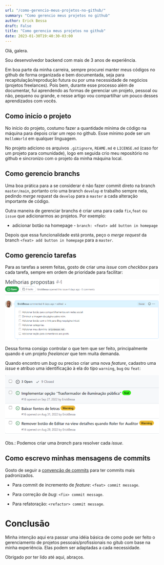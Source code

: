 ```yaml
---
url: "/como-gerencio-meus-projetos-no-github/"
summary: "Como gerencio meus projetos no github"
author: Erick Bessa
draft: False
title: "Como gerencio meus projetos no github"
date: 2023-01-30T19:40:30-03:00
---
```


Olá, galera.

Sou desenvolvedor backend com mais de 3 anos de experiência.

Em boa parte da minha carreira, sempre procurei manter meus códigos no github de forma organizada e bem documentada, seja para recapitulação/reprodução futura ou por uma necessidade de negócios (projetos freelances). Pois bem, durante esse processo além de documentar, fui aprendendo as formas de gerenciar um projeto, pessoal ou não, pequeno ou grande, e nesse artigo vou compartilhar um pouco desses aprendizados com vocês.


## Como inicío o projeto

No início do projeto, costumo fazer a quantidade mínima de código na máquina para depois criar um repo no github. Esse mínimo pode ser um `HelloWorld` em qualquer linguagem. 

No projeto adiciono os arquivos `.gitignore`, `REAME.md` e `LICENSE.md` (caso for um projeto para comunidade), 
logo em seguida crio meu repositório no github e sincronizo com o projeto da minha máquina local.


## Como gerencio branchs

Uma boa prática para a se considerar é não fazer commit direto na branch `master/main`, portanto crio uma branch `develop` e trabalho sempre nela, pedindo _merge request_ da `develop` para a `master` a cada alteração importante de código.

Outra maneira de gerenciar branchs é criar uma para cada `fix`,`feat` ou `issue` que adicionarmos ao projetos. Por exemplo:

- adicionar botão na homepage - 
`branch: <feat> add button in homepage`

Depois que essa funcionalidade está pronta, peço o _merge request_ da branch `<feat> add button in homepage` para a `master`.

## Como gerencio tarefas
Para as tarefas a serem feitas, gosto de criar uma _issue_ com _checkbox_ para cada tarefa, sempre em ordem de prioridade para facilitar:

![Minhas issues](issues.png#center)

Dessa forma consigo controlar o que tem que ser feito, principalmente quando é um projeto _freelancer_ que tem muita demanda.

Quando encontro um _bug_ ou preciso criar uma nova _feature_, cadastro uma _issue_ e atríbuo uma identificação à ela do tipo `warning`, `bug` ou `feat`:

![Minhas issues](labels.png#center)

Obs.: Podemos criar uma _branch_ para resolver cada _issue_.

## Como escrevo minhas mensagens de commits
Gosto de seguir a [convenção de commits](https://www.conventionalcommits.org/en/v1.0.0-beta.2/) para ter commits mais padronizados.

- Para commit de incremento de _feature_: `<feat> commit message`.

- Para correção de _bug_:  `<fix> commit message`.

- Para refatoração: `<refactor> commit message`.

# Conclusão
Minha intenção aqui era passar uma idéia básica de como pode ser feito o gerenciamento de projetos pessoais/profissionais no gitub com base na minha experiência. Elas podem ser adaptadas a cada necessidade.

Obrigado por ter lido até aqui, abraços.
